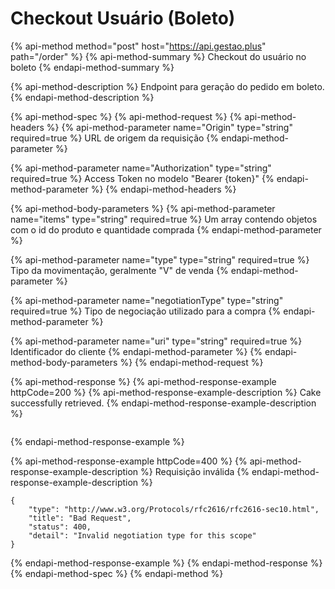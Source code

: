 # Checkout Usuário \(Boleto\)

{% api-method method="post" host="https://api.gestao.plus" path="/order" %}
{% api-method-summary %}
Checkout do usuário no boleto
{% endapi-method-summary %}

{% api-method-description %}
Endpoint para geração do pedido em boleto.
{% endapi-method-description %}

{% api-method-spec %}
{% api-method-request %}
{% api-method-headers %}
{% api-method-parameter name="Origin" type="string" required=true %}
URL de origem da requisição
{% endapi-method-parameter %}

{% api-method-parameter name="Authorization" type="string" required=true %}
Access Token no modelo "Bearer {token}"
{% endapi-method-parameter %}
{% endapi-method-headers %}

{% api-method-body-parameters %}
{% api-method-parameter name="items" type="string" required=true %}
Um array contendo objetos com o id do produto e quantidade comprada
{% endapi-method-parameter %}

{% api-method-parameter name="type" type="string" required=true %}
Tipo da movimentação, geralmente "V" de venda
{% endapi-method-parameter %}

{% api-method-parameter name="negotiationType" type="string" required=true %}
Tipo de negociação utilizado para a compra
{% endapi-method-parameter %}

{% api-method-parameter name="uri" type="string" required=true %}
Identificador do cliente
{% endapi-method-parameter %}
{% endapi-method-body-parameters %}
{% endapi-method-request %}

{% api-method-response %}
{% api-method-response-example httpCode=200 %}
{% api-method-response-example-description %}
Cake successfully retrieved.
{% endapi-method-response-example-description %}

```text

```
{% endapi-method-response-example %}

{% api-method-response-example httpCode=400 %}
{% api-method-response-example-description %}
Requisição inválida
{% endapi-method-response-example-description %}

```text
{
    "type": "http://www.w3.org/Protocols/rfc2616/rfc2616-sec10.html",
    "title": "Bad Request",
    "status": 400,
    "detail": "Invalid negotiation type for this scope"
}
```
{% endapi-method-response-example %}
{% endapi-method-response %}
{% endapi-method-spec %}
{% endapi-method %}

